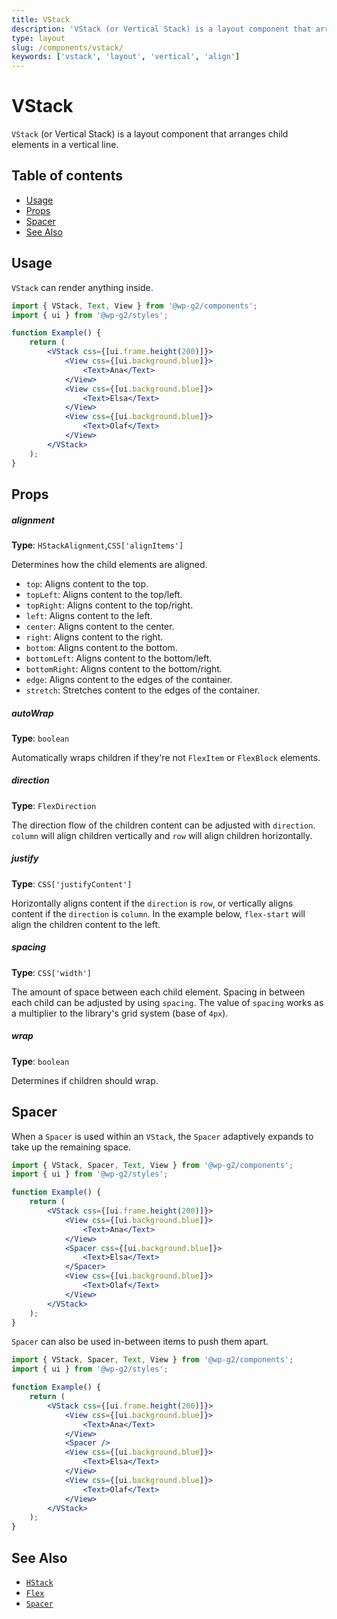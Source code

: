 ```yaml
---
title: VStack
description: 'VStack (or Vertical Stack) is a layout component that arranges child elements in a vertical line.'
type: layout
slug: /components/vstack/
keywords: ['vstack', 'layout', 'vertical', 'align']
---
```


# VStack

`VStack` (or Vertical Stack) is a layout component that arranges child elements in a vertical line.

## Table of contents

<!-- START doctoc generated TOC please keep comment here to allow auto update -->
<!-- DON'T EDIT THIS SECTION, INSTEAD RE-RUN doctoc TO UPDATE -->

-   [Usage](#usage)
-   [Props](#props)
-   [Spacer](#spacer)
-   [See Also](#see-also)

<!-- END doctoc generated TOC please keep comment here to allow auto update -->

<!-- Automatically Generated. DO NOT EDIT THIS FILE. -->
<!-- Instead, edit packages/website/src/docs/components/foundations/vstack.mdx -->

<!-- props -->

<!-- Automatically Generated -->

## Usage

`VStack` can render anything inside.

```jsx live
import { VStack, Text, View } from '@wp-g2/components';
import { ui } from '@wp-g2/styles';

function Example() {
	return (
		<VStack css={[ui.frame.height(200)]}>
			<View css={[ui.background.blue]}>
				<Text>Ana</Text>
			</View>
			<View css={[ui.background.blue]}>
				<Text>Elsa</Text>
			</View>
			<View css={[ui.background.blue]}>
				<Text>Olaf</Text>
			</View>
		</VStack>
	);
}
```

## Props

##### alignment

**Type**: `HStackAlignment`,`CSS['alignItems']`

Determines how the child elements are aligned.

-   `top`: Aligns content to the top.
-   `topLeft`: Aligns content to the top/left.
-   `topRight`: Aligns content to the top/right.
-   `left`: Aligns content to the left.
-   `center`: Aligns content to the center.
-   `right`: Aligns content to the right.
-   `bottom`: Aligns content to the bottom.
-   `bottomLeft`: Aligns content to the bottom/left.
-   `bottomRight`: Aligns content to the bottom/right.
-   `edge`: Aligns content to the edges of the container.
-   `stretch`: Stretches content to the edges of the container.

##### autoWrap

**Type**: `boolean`

Automatically wraps children if they're not `FlexItem` or `FlexBlock` elements.

##### direction

**Type**: `FlexDirection`

The direction flow of the children content can be adjusted with `direction`. `column` will align children vertically and `row` will align children horizontally.

##### justify

**Type**: `CSS['justifyContent']`

Horizontally aligns content if the `direction` is `row`, or vertically aligns content if the `direction` is `column`.
In the example below, `flex-start` will align the children content to the left.

##### spacing

**Type**: `CSS['width']`

The amount of space between each child element. Spacing in between each child can be adjusted by using `spacing`.
The value of `spacing` works as a multiplier to the library's grid system (base of `4px`).

##### wrap

**Type**: `boolean`

Determines if children should wrap.

<!-- /Automatically Generated -->
<!-- /props -->

## Spacer

When a `Spacer` is used within an `VStack`, the `Spacer` adaptively expands to take up the remaining space.

```jsx live
import { VStack, Spacer, Text, View } from '@wp-g2/components';
import { ui } from '@wp-g2/styles';

function Example() {
	return (
		<VStack css={[ui.frame.height(200)]}>
			<View css={[ui.background.blue]}>
				<Text>Ana</Text>
			</View>
			<Spacer css={[ui.background.blue]}>
				<Text>Elsa</Text>
			</Spacer>
			<View css={[ui.background.blue]}>
				<Text>Olaf</Text>
			</View>
		</VStack>
	);
}
```

`Spacer` can also be used in-between items to push them apart.

```jsx live
import { VStack, Spacer, Text, View } from '@wp-g2/components';
import { ui } from '@wp-g2/styles';

function Example() {
	return (
		<VStack css={[ui.frame.height(200)]}>
			<View css={[ui.background.blue]}>
				<Text>Ana</Text>
			</View>
			<Spacer />
			<View css={[ui.background.blue]}>
				<Text>Elsa</Text>
			</View>
			<View css={[ui.background.blue]}>
				<Text>Olaf</Text>
			</View>
		</VStack>
	);
}
```

## See Also

-   [`HStack`](../hstack/)
-   [`Flex`](../flex/)
-   [`Spacer`](../spacer/)
